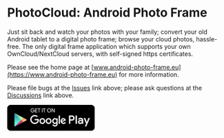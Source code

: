 # PhotoCloud: Android Photo Frame

Just sit back and watch your photos with your family; convert your old Android tablet to a digital photo frame; browse your cloud photos, hassle-free.
The only digital frame application which supports your own OwnCloud/NextCloud servers, with self-signed https certificates.

Please see the home page at [www.android-photo-frame.eu](https://www.android-photo-frame.eu) for more information.

Please file bugs at the [Issues](https://github.com/mvysny/photocloud-frame-slideshow/issues) link above;
please ask questions at the [Discussions](https://github.com/mvysny/photocloud-frame-slideshow/discussions) link above.

<a href="https://play.google.com/store/apps/details?id=sk.baka.photoframe"><img src="docs/images/google-play-badge.png"  height="60px" /></a>

